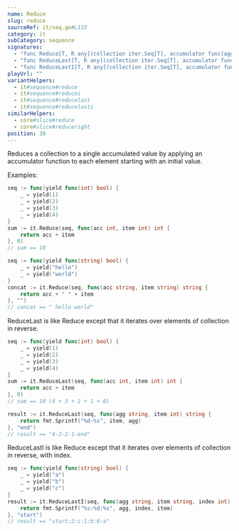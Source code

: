 ```yaml
---
name: Reduce
slug: reduce
sourceRef: it/seq.go#L133
category: it
subCategory: sequence
signatures:
  - "func Reduce[T, R any](collection iter.Seq[T], accumulator func(agg R, item T) R, initial R) R"
  - "func ReduceLast[T, R any](collection iter.Seq[T], accumulator func(agg R, item T) R, initial R) R"
  - "func ReduceLastI[T, R any](collection iter.Seq[T], accumulator func(agg R, item T, index int) R, initial R) R"
playUrl: ""
variantHelpers:
  - it#sequence#reduce
  - it#sequence#reducei
  - it#sequence#reducelast
  - it#sequence#reducelasti
similarHelpers:
  - core#slice#reduce
  - core#slice#reduceright
position: 30
---
```


Reduces a collection to a single accumulated value by applying an accumulator function to each element starting with an initial value.

Examples:

```go
seq := func(yield func(int) bool) {
    _ = yield(1)
    _ = yield(2)
    _ = yield(3)
    _ = yield(4)
}
sum := it.Reduce(seq, func(acc int, item int) int {
    return acc + item
}, 0)
// sum == 10
```

```go
seq := func(yield func(string) bool) {
    _ = yield("hello")
    _ = yield("world")
}
concat := it.Reduce(seq, func(acc string, item string) string {
    return acc + " " + item
}, "")
// concat == " hello world"
```

ReduceLast is like Reduce except that it iterates over elements of collection in reverse.

```go
seq := func(yield func(int) bool) {
    _ = yield(1)
    _ = yield(2)
    _ = yield(3)
    _ = yield(4)
}
sum := it.ReduceLast(seq, func(acc int, item int) int {
    return acc + item
}, 0)
// sum == 10 (4 + 3 + 2 + 1 + 0)

result := it.ReduceLast(seq, func(agg string, item int) string {
    return fmt.Sprintf("%d-%s", item, agg)
}, "end")
// result == "4-3-2-1-end"
```

ReduceLastI is like Reduce except that it iterates over elements of collection in reverse, with index.

```go
seq := func(yield func(string) bool) {
    _ = yield("a")
    _ = yield("b")
    _ = yield("c")
}
result := it.ReduceLastI(seq, func(agg string, item string, index int) string {
    return fmt.Sprintf("%s:%d:%s", agg, index, item)
}, "start")
// result == "start:2:c:1:b:0:a"
```